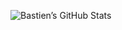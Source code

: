![Bastien’s GitHub Stats](https://github-readme-stats.vercel.app/api?username=bastiensoucasse&show_icons=true&theme=tokyonight&border_radius=8)

